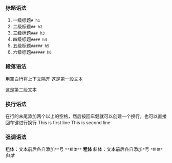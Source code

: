 ### 标题语法
1. 一级标题``# h1``
2. 二级标题``## h2``
3. 三级标题``### h3``
4. 四级标题``#### h4``
5. 五级标题``##### h5``
6. 六级标题``###### h6``
### 段落语法
用空白行将上下文隔开
这是第一段文本

这是第二段文本
### 换行语法
在行的末尾添加两个以上的空格，然后按回车健就可以创建一个换行，也可以直接回车键进行换行
This is first line
This is second line
### 强调语法
粗体：文本前后各自添加``**``号
``**粗体**``  **粗体**
斜体：文本前后各自添加`*`号 
``*斜体*`` *斜体*


